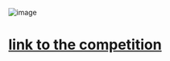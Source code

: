 ![image](https://user-images.githubusercontent.com/58103064/200439404-ca954096-53da-4401-87f8-0162c9d6dd52.png)

# [link to the competition](https://www.kaggle.com/competitions/nlp-getting-started/overview)
